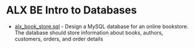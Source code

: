 # ALX BE Intro to Databases

- [alx_book_store.sql](alx_book_store.sql) - Design a MySQL database for an online bookstore. The database should store information about books, authors, customers, orders, and order details
